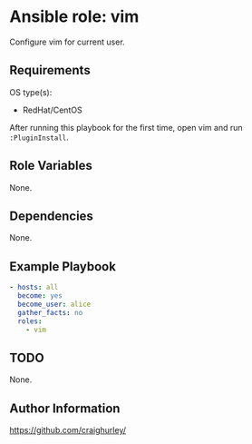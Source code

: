 # Ansible role: vim

Configure vim for current user.

## Requirements

OS type(s):

* RedHat/CentOS

After running this playbook for the first time, open vim and run `:PluginInstall`.

## Role Variables

None.

## Dependencies

None.

## Example Playbook

```yaml
- hosts: all
  become: yes
  become_user: alice
  gather_facts: no
  roles:
    - vim
```

## TODO

None.

## Author Information

<https://github.com/craighurley/>

